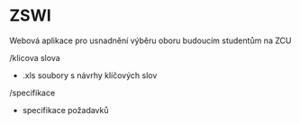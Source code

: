 # ZSWI
Webová aplikace pro usnadnění výběru oboru budoucím studentům na ZCU

/klicova slova
   - .xls soubory s návrhy klíčových slov
   
/specifikace
   - specifikace požadavků
